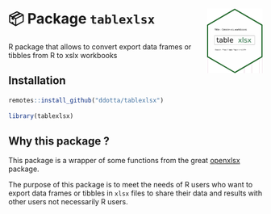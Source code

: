:package: Package `tablexlsx` <img src="man/figures/hex_tablexlsx.png" width=110 align="right"/>
======================================

R package that allows to convert export data frames or tibbles from R to xslx workbooks

## Installation

``` r
remotes::install_github("ddotta/tablexlsx")
```

``` r
library(tablexlsx)
```

## Why this package ?

This package is a  wrapper of some functions from the great [openxlsx](https://github.com/ycphs/openxlsx) package.  

The purpose of this package is to meet the needs of R users who want to export data frames or tibbles in `xlsx` files to share their data and results with other users not necessarily R users.  
